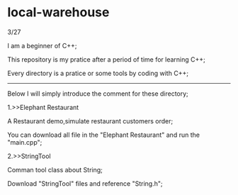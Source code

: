 # local-warehouse
3/27

I am a beginner of C++;

This repository is my pratice after  a period of time for learning C++;

Every directory is a pratice or some tools by coding with C++;

-----------------------------------------------------------------------------
Below I will simply introduce the comment for these directory;

1.>>Elephant Restaurant

A Restaurant demo,simulate restaurant customers order;

You can download all file in the "Elephant Restaurant" and run the "main.cpp";

2.>>StringTool

Comman tool class about String;

Download "StringTool" files and reference "String.h";

